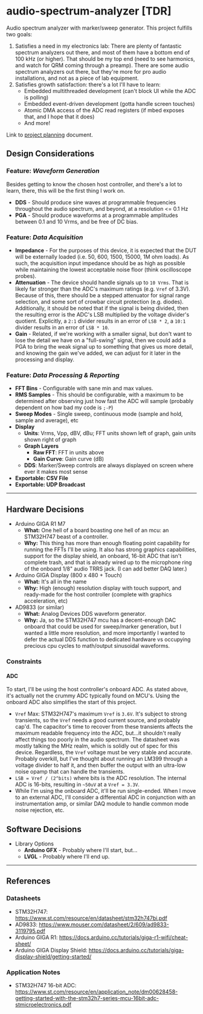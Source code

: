 # audio-spectrum-analyzer [TDR]

Audio spectrum analyzer with marker/sweep generator. This project fulfills two goals:

1. Satisfies a need in my electronics lab: There are plenty of fantastic spectrum analyzers out there, and most of 
   them have a bottom end of 100 kHz (or higher). That should be my top end (need to see harmonics, and watch for 
   QRM coming through a preamp). There are some audio spectrum analyzers out there, but they're more for pro audio 
   installations, and not as a piece of lab equipment.
2. Satisfies growth satisfaction: there's a lot I'll have to learn:
   - Embedded multithreaded development (can't block UI while the ADC is polling)
   - Embedded event-driven development (gotta handle screen touches)
   - Atomic DMA access of the ADC read registers (if mbed exposes that, and I hope that it does)
   - And more!

Link to [project planning](PLANNING.md) document.

## Design Considerations

### Feature: _Waveform Generation_

Besides getting to know the chosen host controller, and there's a lot to learn, there, this will be the first thing I
work on.

- **DDS** - Should produce sine waves at programmable frequencies throughout the audio spectrum, and beyond, at a
  resolution <= 0.1 Hz
- **PGA** - Should produce waveforms at a programmable amplitudes between 0.1 and 10 Vrms, and be free of DC bias.

### Feature: _Data Acquisition_

- **Impedance** - For the purposes of this device, it is expected that the DUT will be externally loaded (i.e. 50,
  600, 1500, 15000, 1M ohm loads). As such, the acquisition input impedance should be as high as possible while
  maintaining the lowest acceptable noise floor (think oscilloscope probes).
- **Attenuation** - The device should handle signals up to `10 Vrms`. That is likely far stronger than the ADC's
  maximum ratings (e.g. `Vref` of 3.3V). Because of this, there should be a stepped attenuator for signal range
  selection, and some sort of crowbar circuit protection (e.g. diodes). Additionally, it should be noted that if the
  signal is being divided, then the resulting error is the ADC's LSB multiplied by the voltage divider's quotient.
  Explicitly, a `2:1` divider results in an error of `LSB * 2`, a `10:1` divider results in an error of `LSB * 10`.
- **Gain** - Related, if we're working with a smaller signal, but don't want to lose the detail we have on a
  "full-swing" signal, then we could add a PGA to bring the weak signal up to something that gives us more detail,
  and knowing the gain we've added, we can adjust for it later in the processing and display.

### Feature: _Data Processing & Reporting_

- **FFT Bins** - Configurable with sane min and max values.
- **RMS Samples** - This should be configurable, with a maximum to be determined after observing just how fast the
  ADC will sample (probably dependent on how bad my code is `;-P`)
- **Sweep Modes** - Single sweep, continuous mode (sample and hold, sample and average), etc
- **Display**
    - **Units**: Vrms, Vpp, dBV, dBu; FFT units shown left of graph, gain units shown right of graph
    - **Graph Layers**
        - **Raw FFT**: FFT in units above
        - **Gain Curve**: Gain curve (dB)
    - **DDS**: Marker/Sweep controls are always displayed on screen where ever it makes most sense
- **Exportable: CSV File**
- **Exportable: UDP Broadcast**

---

## Hardware Decisions

- Arduino GIGA R1 M7
    - **What:** One hell of a board boasting one hell of an mcu: an STM32H747 beast of a controller.
    - **Why:** This thing has more than enough floating point capability for running the FFTs I'll be using. It also
      has strong graphics capabilities, support for the display shield, an onboard, 16-bit ADC that isn't complete
      trash, and that is already wired up to the  microphone ring of the onboard 1/8" audio TRRS jack. (I can add
      better DAQ later.)
- Arduino GIGA Display (800 x 480 + Touch)
    - **What:** It's all in the name
    - **Why:** High (enough) resolution display with touch support, and ready-made for the host controller (complete
      with graphics acceleration, etc)
- AD9833 (or similar)
    - **What:** Analog Devices DDS waveform generator.
    - **Why:** Ja, so the STM32H747 mcu has a decent-enough DAC onboard that could be used for sweep/marker
      generation, but I wanted a little more resolution, and more importantly I wanted to defer the actual DDS
      function to dedicated hardware vs occupying precious cpu cycles to math/output sinusoidal waveforms.

### Constraints

#### ADC

To start, I'll be using the host controller's onboard ADC. As stated above, it's actually not the crummy ADC
typically found on MCU's. Using the onboard ADC also simplifies the start of this project.

- `Vref` Max: STM32H747's maximum `Vref` is `3.6V`. It's subject to strong transients, so the `Vref` needs a good
    current source, and probably cap'd. The capacitor's time to recover from these transients affects the maximum
    readable frequency into the ADC, but...it shouldn't really affect things too poorly in the audio spectrum. The
    datasheet was mostly talking the MHz realm, which is solidly out of spec for this device. Regardless, the `Vref`
    voltage must be very stable and accurate. Probably overkill, but I've thought about running an LM399 through a
    voltage divider to half it, and then buffer the output with an ultra-low noise opamp that can handle the transients.
- `LSB = Vref / (2^bits)` where bits is the ADC resolution. The internal ADC is 16-bits, resulting in `~50uV` at a
    `Vref = 3.3V`.
- While I'm using the onboard ADC, it'll be run single-ended. When I move to an external ADC, I'll consider a
    differential ADC in conjunction with an instrumentation amp, or similar DAQ module to handle common mode noise
    rejection, etc.

## Software Decisions

- Library Options
    - **Arduino GFX** - Probably where I'll start, but...
    - **LVGL** - Probably where I'll end up.

---

## References

### Datasheets

- STM32H747: https://www.st.com/resource/en/datasheet/stm32h747bi.pdf
- AD9833: https://www.mouser.com/datasheet/2/609/ad9833-3119795.pdf
- Arduino GIGA R1: https://docs.arduino.cc/tutorials/giga-r1-wifi/cheat-sheet/
- Arduino GIGA Display Shield: https://docs.arduino.cc/tutorials/giga-display-shield/getting-started/

### Application Notes

- STM32H747 16-bit ADC: https://www.st.com/resource/en/application_note/dm00628458-getting-started-with-the-stm32h7-series-mcu-16bit-adc-stmicroelectronics.pdf


